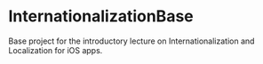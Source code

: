 # InternationalizationBase
Base project for the introductory lecture on Internationalization and Localization for iOS apps.
